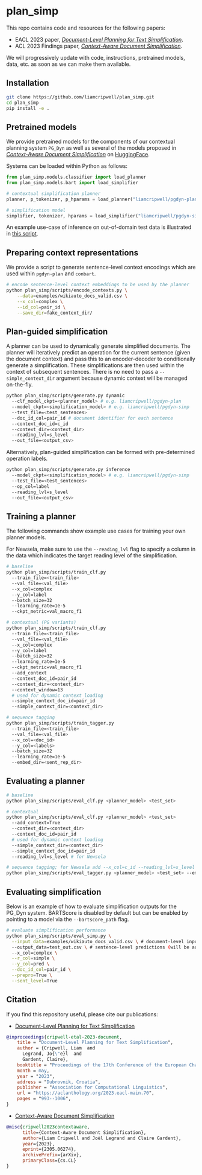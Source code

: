 # plan_simp

This repo contains code and resources for the following papers:
* EACL 2023 paper, [_Document-Level Planning for Text Simplification_](https://aclanthology.org/2023.eacl-main.70/).
* ACL 2023 Findings paper, [_Context-Aware Document Simplification_](https://arxiv.org/abs/2305.06274).

We will progressively update with code, instructions, pretrained models, data, etc. as soon as we can make them available.

## Installation

```bash
git clone https://github.com/liamcripwell/plan_simp.git
cd plan_simp
pip install -e .
```

## Pretrained models
We provide pretrained models for the components of our contextual planning system `PG_Dyn` as well as several of the models proposed in [_Context-Aware Document Simplification_](https://arxiv.org/abs/2305.06274) on [HuggingFace](https://huggingface.co/liamcripwell).

Systems can be loaded within Python as follows:
```python
from plan_simp.models.classifier import load_planner
from plan_simp.models.bart import load_simplifier

# contextual simplification planner
planner, p_tokenizer, p_hparams = load_planner("liamcripwell/pgdyn-plan")

# simplification model
simplifier, tokenizer, hparams = load_simplifier("liamcripwell/pgdyn-simp")
```

An example use-case of inference on out-of-domain test data is illustrated in [this script](examples/wikiauto_inference.sh).

## Preparing context representations
We provide a script to generate sentence-level context encodings which are used within `pgdyn-plan` and `conbart`.

```bash
# encode sentence-level context embeddings to be used by the planner
python plan_simp/scripts/encode_contexts.py \
	--data=examples/wikiauto_docs_valid.csv \
	--x_col=complex \
	--id_col=pair_id \
	--save_dir=fake_context_dir/
```

## Plan-guided simplification
A planner can be used to dynamically generate simplified documents. The planner will iteratively predict an operation for the current sentence (given the document context) and pass this to an encoder-decoder to conditionally generate a simplification. These simplifications are then used within the context of subsequent sentences. There is no need to pass a `--simple_context_dir` argument because dynamic context will be managed on-the-fly.

```bash
python plan_simp/scripts/generate.py dynamic 
  --clf_model_ckpt=<planner_model> # e.g. liamcripwell/pgdyn-plan
  --model_ckpt=<simplification_model> # e.g. liamcripwell/pgdyn-simp
  --test_file=<test_sentences>
  --doc_id_col=pair_id # document identifier for each sentence
  --context_doc_id=c_id
  --context_dir=<context_dir>
  --reading_lvl=s_level 
  --out_file=<output_csv> 
```

Alternatively, plan-guided simplification can be formed with pre-determined operation labels.

```bash
python plan_simp/scripts/generate.py inference 
  --model_ckpt=<simplification_model> # e.g. liamcripwell/pgdyn-simp
  --test_file=<test_sentences> 
  --op_col=label
  --reading_lvl=s_level 
  --out_file=<output_csv> 
```

## Training a planner

The following commands show example use cases for training your own planner models.

For Newsela, make sure to use the `--reading_lvl` flag to specify a column in the data which indicates the target reading level of the simplification.

```bash
# baseline
python plan_simp/scripts/train_clf.py 
  --train_file=<train_file> 
  --val_file=<val_file> 
  --x_col=complex 
  --y_col=label 
  --batch_size=32
  --learning_rate=1e-5
  --ckpt_metric=val_macro_f1

# contextual (PG variants)
python plan_simp/scripts/train_clf.py 
  --train_file=<train_file> 
  --val_file=<val_file> 
  --x_col=complex 
  --y_col=label 
  --batch_size=32 
  --learning_rate=1e-5
  --ckpt_metric=val_macro_f1  
  --add_context 
  --context_doc_id=pair_id 
  --context_dir=<context_dir> 
  --context_window=13
  # used for dynamic context loading
  --simple_context_doc_id=pair_id
  --simple_context_dir=<context_dir>

# sequence tagging
python plan_simp/scripts/train_tagger.py 
  --train_file=<train_file> 
  --val_file=<val_file> 
  --x_col=<doc_id> 
  --y_col=<labels> 
  --batch_size=32 
  --learning_rate=1e-5
  --embed_dir=<sent_rep_dir>
```

## Evaluating a planner

```bash
# baseline
python plan_simp/scripts/eval_clf.py <planner_model> <test_set>

# contextual
python plan_simp/scripts/eval_clf.py <planner_model> <test_set> 
  --add_context=True 
  --context_dir=<context_dir> 
  --context_doc_id=pair_id
  # used for dynamic context loading
  --simple_context_dir=<context_dir>
  --simple_context_doc_id=pair_id
  --reading_lvl=s_level # for Newsela

# sequence tagging; for Newsela add --x_col=c_id --reading_lvl=s_level
python plan_simp/scripts/eval_tagger.py <planner_model> <test_set> --embed_dir=<sent_rep_dir>
```

## Evaluating simplification
Below is an example of how to evaluate simplification outputs for the PG_Dyn system. BARTScore is disabled by default but can be enabled by pointing to a model via the `--bartscore_path` flag.

```bash
# evaluate simplification performance
python plan_simp/scripts/eval_simp.py \
  --input_data=examples/wikiauto_docs_valid.csv \ # document-level input
  --output_data=test_out.csv \ # sentence-level predictions (will be automatically merged)
  --x_col=complex \
  --r_col=simple \
  --y_col=pred \
  --doc_id_col=pair_id \
  --prepro=True \
  --sent_level=True
```

## Citation

If you find this repository useful, please cite our publications: 

* [Document-Level Planning for Text Simplification](https://aclanthology.org/2023.eacl-main.70/)
```bibtex
@inproceedings{cripwell-etal-2023-document,
    title = "Document-Level Planning for Text Simplification",
    author = {Cripwell, Liam  and
      Legrand, Jo{\"e}l  and
      Gardent, Claire},
    booktitle = "Proceedings of the 17th Conference of the European Chapter of the Association for Computational Linguistics",
    month = may,
    year = "2023",
    address = "Dubrovnik, Croatia",
    publisher = "Association for Computational Linguistics",
    url = "https://aclanthology.org/2023.eacl-main.70",
    pages = "993--1006",
}
```

* [Context-Aware Document Simplification](https://arxiv.org/abs/2305.06274)
```bibtex
@misc{cripwell2023contextaware,
      title={Context-Aware Document Simplification}, 
      author={Liam Cripwell and Joël Legrand and Claire Gardent},
      year={2023},
      eprint={2305.06274},
      archivePrefix={arXiv},
      primaryClass={cs.CL}
}
```
